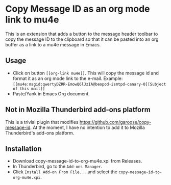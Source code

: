 # Copy Message ID as an org mode link to mu4e 

This is an extension that adds a button to the message header toolbar to
copy the message ID to the clipboard so that it can be pasted into an org
buffer as a link to a mu4e message in Emacs. 

## Usage
- Click on button `[[org-link mu4e]]`. This will copy the message id and 
format it as an org mode link to the e-mail. Example:
`[[mu4e:msgid:qwertyDZRR-EmowQ6lJzIA@beopod-ismtpd-canary-0][Subject of this mail]]`
- Paste/Yank in Emacs Org document.

## Not in Mozilla Thunderbird add-ons platform
This is a trivial plugin that modifies https://github.com/garoose/copy-message-id.
At the moment, I have no intention to add it to Mozilla Thunderbird's add-ons 
platform.

## Installation
- Download copy-message-id-to-org-mu4e.xpi from Releases.
- In Thunderbird, go to the `Add-ons Manager`.
- Click `Install Add-on From File...` and select the `copy-message-id-to-org-mu4e.xpi`.

